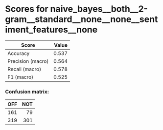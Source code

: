 # Scores for naive_bayes__both__2-gram__standard__none__none__sentiment_features__none
|      Score      |Value|
|-----------------|----:|
|Accuracy         |0.537|
|Precision (macro)|0.564|
|Recall (macro)   |0.578|
|F1 (macro)       |0.525|

### Confusion matrix:
|OFF|NOT|
|--:|--:|
|161| 79|
|319|301|
